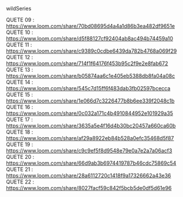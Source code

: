 wildSeries 

QUETE 09 : https://www.loom.com/share/70bd08695d4a4a1d86b3ea482df9651e  
QUETE 10 : https://www.loom.com/share/d5f88127cf92404ab8ac494b74459a10  
QUETE 11 : https://www.loom.com/share/c9389c0cdbe6439da782b4768a069f29  
QUETE 12 : https://www.loom.com/share/714f1f64176f453b95c2f9e2e8fab672  
QUETE 13 : https://www.loom.com/share/b05874aa6c1e405eb5388db8fa04a08c  
QUETE 14 : https://www.loom.com/share/545c7d15ff6f483dab3fb02597bcecca  
QUETE 15 : https://www.loom.com/share/1e066d7c3226477b8b6ee339f2048c1b  
QUETE 16 : https://www.loom.com/share/0c032a171c4b4910844952e101929a35  
QUETE 17 : https://www.loom.com/share/3635a5e4f16d4b30bc20457a660ca60b  
QUETE 18 : https://www.loom.com/share/af29a8922eb84b528a0efc35468d5f87  
QUETE 19 : https://www.loom.com/share/c9c9ef5f8d9548e79e0a7e2a7a06acf3  
QUETE 20 : https://www.loom.com/share/66d9ab3b6974419787b46cdc75869c54  
QUETE 21 : https://www.loom.com/share/28a6112720c1418f9a17326662a43e36  
QUETE 22 : https://www.loom.com/share/8027facf59c842f5bcb5de0df5d61e96
